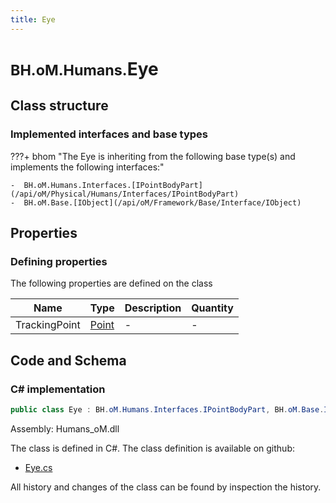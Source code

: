 ```yaml
---
title: Eye
---
```


# <small>BH.oM.Humans.</small>**Eye**



## Class structure

### Implemented interfaces and base types

???+ bhom "The Eye is inheriting from the following base type(s) and implements the following interfaces:"

    -  BH.oM.Humans.Interfaces.[IPointBodyPart](/api/oM/Physical/Humans/Interfaces/IPointBodyPart)
    -  BH.oM.Base.[IObject](/api/oM/Framework/Base/Interface/IObject)


## Properties



### Defining properties

The following properties are defined on the class

| Name             | Type             | Description      | Quantity         |
|------------------|------------------|------------------|------------------|
| TrackingPoint | [Point](/api/oM/Dimensional/Geometry/Vector/Point) | - | - |


## Code and Schema

### C# implementation

``` C# title="C#"
public class Eye : BH.oM.Humans.Interfaces.IPointBodyPart, BH.oM.Base.IObject
```

Assembly: Humans_oM.dll

The class is defined in C#. The class definition is available on github:

- [Eye.cs](https://github.com/BHoM/BHoM/blob/develop/Humans_oM/BodyParts\Eye.cs)

All history and changes of the class can be found by inspection the history.
